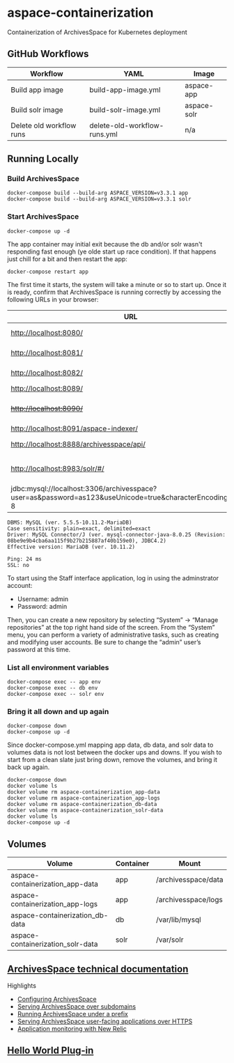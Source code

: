 # aspace-containerization
Containerization of ArchivesSpace for Kubernetes deployment

## GitHub Workflows
| Workflow                  | YAML                         | Image       |
|---------------------------|------------------------------|-------------|
| Build app image           | build-app-image.yml          | aspace-app  |
| Build solr image          | build-solr-image.yml         | aspace-solr |
| Delete old workflow runs  | delete-old-workflow-runs.yml | n/a         |

## Running Locally
### Build ArchivesSpace
```shell
docker-compose build --build-arg ASPACE_VERSION=v3.3.1 app
docker-compose build --build-arg ASPACE_VERSION=v3.3.1 solr
```
### Start ArchivesSpace
```shell
docker-compose up -d
```
The app container may initial exit because the db and/or solr wasn't responding fast enough (ye olde start up race condition).  If that happens just chill for a bit and then restart the app:
```shell
docker-compose restart app
```
  The first time it starts, the system will take a minute or so to start up. Once it is ready, confirm that ArchivesSpace is running correctly by accessing the following URLs in your browser:

| URL                                                                                                      | Service                                                  |
|----------------------------------------------------------------------------------------------------------|----------------------------------------------------------|
| [http://localhost:8080/](http://localhost:8080/)                                                         | the staff interface                                      |
| [http://localhost:8081/](http://localhost:8081/)                                                         | the public interface                                     |
| [http://localhost:8082/](http://localhost:8082/)                                                         | the [OAI-PMH](https://www.openarchives.org/pmh/) server  |
| [http://localhost:8089/](http://localhost:8089/)                                                         | the backend                                              |
| [~~http://localhost:8090/~~](http://localhost:8090/)                                                     | ~~the internal Solr admin console~~                      |
| [http://localhost:8091/aspace-indexer/](http://localhost:8091/aspace-indexer/)                           | the indexer                                              |
| [http://localhost:8888/archivesspace/api/](http://localhost:8888/archivesspace/api/)                     | the API documentation                                    |
| [http://localhost:8983/solr/#/](http://localhost:8983/solr/#/)                                           | the external Solr admin console                          |
| jdbc:mysql://localhost:3306/archivesspace?user=as&password=as123&useUnicode=true&characterEncoding=UTF-8 | the database                                             |
```text
DBMS: MySQL (ver. 5.5.5-10.11.2-MariaDB)
Case sensitivity: plain=exact, delimited=exact
Driver: MySQL Connector/J (ver. mysql-connector-java-8.0.25 (Revision: 08be9e9b4cba6aa115f9b27b215887af40b159e0), JDBC4.2)
Effective version: MariaDB (ver. 10.11.2)

Ping: 24 ms
SSL: no
```
To start using the Staff interface application, log in using the adminstrator account:
* Username: admin
* Password: admin

Then, you can create a new repository by selecting “System” -> “Manage repositories” at the top right hand side of the screen. From the “System” menu, you can perform a variety of administrative tasks, such as creating and modifying user accounts. Be sure to change the “admin” user’s password at this time.
### List all environment variables
```shell
docker-compose exec -- app env
docker-compose exec -- db env
docker-compose exec -- solr env
```
### Bring it all down and up again
```shell
docker-compose down
docker-compose up -d
```
Since docker-compose.yml mapping app data, db data, and solr data to volumes data is not lost between the docker ups and downs. If you wish to start from a clean slate just bring down, remove the volumes, and bring it back up again.
```shell
docker-compose down
docker volume ls
docker volume rm aspace-containerization_app-data
docker volume rm aspace-containerization_app-logs
docker volume rm aspace-containerization_db-data
docker volume rm aspace-containerization_solr-data
docker volume ls
docker-compose up -d
```
## Volumes
| Volume                             | Container | Mount               |
|------------------------------------|-----------|---------------------|
| aspace-containerization_app-data   | app       | /archivesspace/data |
| aspace-containerization_app-logs   | app       | /archivesspace/logs |
| aspace-containerization_db-data    | db        | /var/lib/mysql      |
| aspace-containerization_solr-data  | solr      | /var/solr           |
## [ArchivesSpace technical documentation](https://archivesspace.github.io/tech-docs/)
Highlights
* [Configuring ArchivesSpace](https://archivesspace.github.io/tech-docs/customization/configuration.html)
* [Serving ArchivesSpace over subdomains](https://archivesspace.github.io/tech-docs/provisioning/domains.html)
* [Running ArchivesSpace under a prefix](https://archivesspace.github.io/tech-docs/provisioning/prefix.html)
* [Serving ArchivesSpace user-facing applications over HTTPS](https://archivesspace.github.io/tech-docs/provisioning/https.html)
* [Application monitoring with New Relic](https://archivesspace.github.io/tech-docs/provisioning/newrelic.html)
## [Hello World Plug-in](https://github.com/archivesspace/archivesspace/blob/82c4603fe22bf0fd06043974478d4caf26e1c646/plugins/hello_world/README.md)

